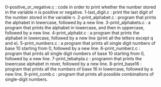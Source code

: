 0-positive_or_negative.c : code in order to print whether the number stored in the variable n is positive or negative.
1-last_digit.c : print the last digit of the number stored in the variable n.
2-print_alphabet.c : program that prints the alphabet in lowercase, followed by a new line.
3-print_alphabets.c : a program that prints the alphabet in lowercase, and then in uppercase, followed by a new line.
4-print_alphabt.c : a program that prints the alphabet in lowercase, followed by a new line (print all the letters except q and e).
5-print_numbers.c : a program that prints all single digit numbers of base 10 starting from 0, followed by a new line.
6-print_numberz.c : program that prints all single digit numbers of base 10 starting from 0, followed by a new line.
7-print_tebahpla.c : programm that prints the lowercase alphabet in rever, followed by a new line.
8-print_base16 : program that prints all the numbers of base 16 in lowercase, followed by a new line.
9-print_comb.c : program that prints all possible combinations of single-digit numbers.
